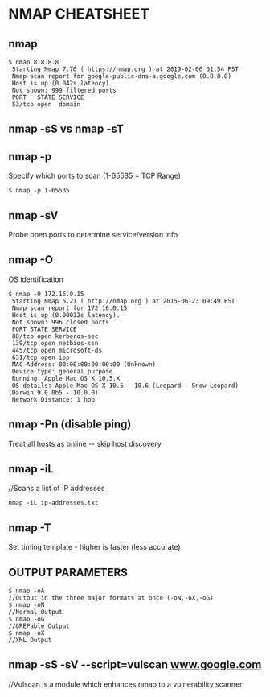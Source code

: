 # NMAP CHEATSHEET

## nmap
```
$ nmap 8.8.8.8
 Starting Nmap 7.70 ( https://nmap.org ) at 2019-02-06 01:54 PST
 Nmap scan report for google-public-dns-a.google.com (8.8.8.8)
 Host is up (0.042s latency).
 Not shown: 999 filtered ports
 PORT   STATE SERVICE
 53/tcp open  domain
```
## nmap -sS vs nmap -sT

## nmap -p
Specify which ports to scan (1-65535 = TCP Range)
```
$ nmap -p 1-65535
```
## nmap -sV
Probe open ports to determine service/version info



## nmap -O
OS identification
```
$ nmap -O 172.16.0.15
 Starting Nmap 5.21 ( http://nmap.org ) at 2015-06-23 09:49 EST
 Nmap scan report for 172.16.0.15
 Host is up (0.00032s latency).
 Not shown: 996 closed ports
 PORT STATE SERVICE
 88/tcp open kerberos-sec
 139/tcp open netbios-ssn
 445/tcp open microsoft-ds
 631/tcp open ipp
 MAC Address: 00:00:00:00:00:00 (Unknown)
 Device type: general purpose
 Running: Apple Mac OS X 10.5.X
 OS details: Apple Mac OS X 10.5 - 10.6 (Leopard - Snow Leopard) (Darwin 9.0.0b5 - 10.0.0)
 Network Distance: 1 hop
```


## nmap -Pn (disable ping)
Treat all hosts as online -- skip host discovery


## nmap -iL
//Scans a list of IP addresses
```
nmap -iL ip-addresses.txt
```
## nmap -T
Set timing template - higher is faster (less accurate)

## OUTPUT PARAMETERS
```
$ nmap -oA
//Output in the three major formats at once (-oN,-oX,-oG)
$ nmap -oN
//Normal Output
$ nmap -oG
//GREPable Output
$ nmap -oX
//XML Output
```
## nmap -sS -sV --script=vulscan www.google.com
//Vulscan is a module which enhances nmap to a vulnerability scanner. 
